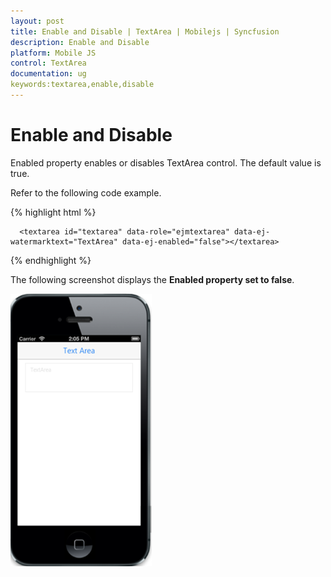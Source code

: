 ```yaml
---
layout: post
title: Enable and Disable | TextArea | Mobilejs | Syncfusion
description: Enable and Disable
platform: Mobile JS
control: TextArea
documentation: ug
keywords:textarea,enable,disable
---
```


# Enable and Disable

Enabled property enables or disables TextArea control. The default value is true.

Refer to the following code example.

{% highlight html %}

      <textarea id="textarea" data-role="ejmtextarea" data-ej-watermarktext="TextArea" data-ej-enabled="false"></textarea>

{% endhighlight %}

The following screenshot displays the **Enabled property set to false**.


![](EnableandDisable_images/enableanddisable-img1.png) 